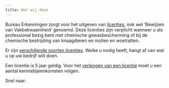 ```yaml
---
title: Wat wij doen
---
```

Bureau Erkenningen zorgt voor het uitgeven van [licenties](/licenties), ook wel ‘Bewijzen van Vakbekwaamheid’ genoemd. Deze licenties zijn verplicht wanneer u als professional bezig bent met chemische gewasbescherming of bij de chemische bestrijding van knaagdieren en mollen en woelratten.

Er zijn [verschillende soorten licenties](http://erkenningencontentsite.netlify.com/licenties/welke-licenties-zijn-er). Welke u nodig heeft, hangt af van wat u op uw bedrijf wilt doen.

Een licentie is 5 jaar geldig. Voor het [verlengen van een licentie](/licenties/licentie-verlengen) moet u een aantal kennisbijeenkomsten volgen.

Snel naar:

<link-container>
<link-button link='{"name": "Welke licentie heb ik nodig?","url": "/licenties/licentie-tool"}'></link-button>
<link-button link='{"name": "Licentie aanvragen","url": "/licenties/licentie-aanvragen"}'></link-button>
</link-container>

<link-container>
<link-button link='{"name": "Licentie verlengen","url": "/licenties/licentie-verlengen"}'></link-button>
</link-container>

